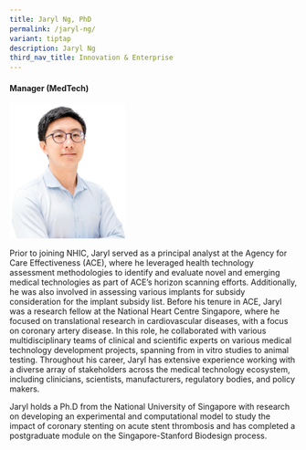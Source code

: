 ```yaml
---
title: Jaryl Ng, PhD
permalink: /jaryl-ng/
variant: tiptap
description: Jaryl Ng
third_nav_title: Innovation & Enterprise
---
```

<h4><strong>Manager (MedTech)</strong></h4>
<p></p>
<div class="isomer-image-wrapper">
<img style="width: 40%;" height="auto" width="100%" alt="Jaryl Ng" src="/images/About/Our Team/Innovation and Enterprise/JarylNg_Bio.png">
</div>
<p>Prior to joining NHIC, Jaryl served as a principal analyst at the Agency
for Care Effectiveness (ACE), where he leveraged health technology assessment
methodologies to identify and evaluate novel and emerging medical technologies
as part of ACE’s horizon scanning efforts. Additionally, he was also involved
in assessing various implants for subsidy consideration for the implant
subsidy list. Before his tenure in ACE, Jaryl was a research fellow at
the National Heart Centre Singapore, where he focused on translational
research in cardiovascular diseases, with a focus on coronary artery disease.
In this role, he collaborated with various multidisciplinary teams of clinical
and scientific experts on various medical technology development projects,
spanning from in vitro studies to animal testing. Throughout his career,
Jaryl has extensive experience working with a diverse array of stakeholders
across the medical technology ecosystem, including clinicians, scientists,
manufacturers, regulatory bodies, and policy makers.</p>
<p>Jaryl holds a Ph.D from the National University of Singapore with research
on developing an experimental and computational model to study the impact
of coronary stenting on acute stent thrombosis and has completed a postgraduate
module on the Singapore-Stanford Biodesign process.</p>